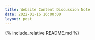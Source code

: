 ```yaml
---
title: Website Content Discussion Note
date: 2022-01-16 16:00:00
layout: post
---
```

{% include_relative README.md %}
